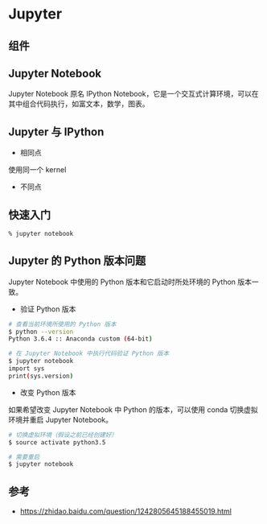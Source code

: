 # Jupyter

## 组件

## Jupyter Notebook

Jupyter Notebook 原名 IPython Notebook，它是一个交互式计算环境，可以在其中组合代码执行，如富文本，数学，图表。

## Jupyter 与 IPython

* 相同点

使用同一个 kernel

* 不同点

## 快速入门

```sh
% jupyter notebook
```

## Jupyter 的 Python 版本问题

Jupyter Notebook 中使用的 Python 版本和它启动时所处环境的 Python 版本一致。

* 验证 Python 版本

```sh
# 查看当前环境所使用的 Python 版本
$ python --version
Python 3.6.4 :: Anaconda custom (64-bit)

# 在 Jupyter Notebook 中执行代码验证 Python 版本
$ jupyter notebook
import sys
print(sys.version)
```

* 改变 Python 版本

如果希望改变 Jupyter Notebook 中 Python 的版本，可以使用 conda 切换虚拟环境并重启 Jupyter Notebook。

```sh
# 切换虚拟环境（假设之前已经创建好）
$ source activate python3.5

# 需要重启
$ jupyter notebook
```

## 参考

* <https://zhidao.baidu.com/question/1242805645188455019.html>
